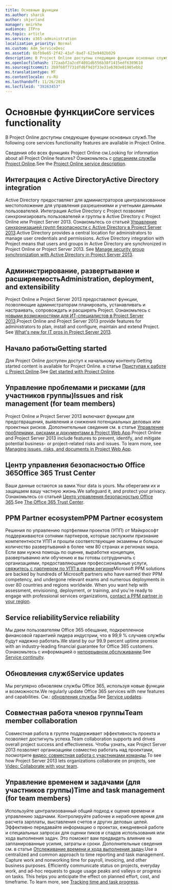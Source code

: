 ```yaml
---
title: Основные функции
ms.author: sharik
author: skjerland
manager: mnirkhe
audience: ITPro
ms.topic: article
ms.service: o365-administration
localization_priority: Normal
ms.custom: Adm_ServiceDesc
ms.assetid: 6bfb9e65-2f42-43af-8ad7-623e9402b029
description: В Project Online доступны следующие функции основных служб.
ms.openlocfilehash: 172aabf2a2cdf4891db556b38f1415edf6389610
ms.sourcegitcommit: 2b9f68f7731dfd6f9d3f33e31e6303e81985ebb2
ms.translationtype: MT
ms.contentlocale: ru-RU
ms.lasthandoff: 11/26/2019
ms.locfileid: "39263453"
---
```

# <a name="core-services-functionality"></a><span data-ttu-id="55c75-103">Основные функции</span><span class="sxs-lookup"><span data-stu-id="55c75-103">Core services functionality</span></span>

<span data-ttu-id="55c75-104">В Project Online доступны следующие функции основных служб.</span><span class="sxs-lookup"><span data-stu-id="55c75-104">The following core services functionality features are available in Project Online.</span></span>
  
<span data-ttu-id="55c75-105">Сведения обо всех функциях Project Online см.</span><span class="sxs-lookup"><span data-stu-id="55c75-105">Looking for information about all Project Online features?</span></span> <span data-ttu-id="55c75-106">Ознакомьтесь с [описанием службы Project Online](project-online-service-description.md).</span><span class="sxs-lookup"><span data-stu-id="55c75-106">See the [Project Online service description](project-online-service-description.md).</span></span>
  
## <a name="active-directory-integration"></a><span data-ttu-id="55c75-107">Интеграция с Active Directory</span><span class="sxs-lookup"><span data-stu-id="55c75-107">Active Directory integration</span></span>

<span data-ttu-id="55c75-p102">Active Directory предоставляет для администраторов централизованное местоположение для управления разрешениями и учетными данными пользователей. Интеграция Active Directory с Project позволяет синхронизировать пользователей и группы в Active Directory с Project Online или Project Server 2013. Ознакомьтесь со статьей [Управление синхронизацией групп безопасности с Active Directory в Project Server 2013](https://go.microsoft.com/fwlink/p/?LinkId=402631).</span><span class="sxs-lookup"><span data-stu-id="55c75-p102">Active Directory provides a central location for administrators to manage user credentials and permissions. Active Directory integration with Project means that users and groups in Active Directory are synchronized in Project Online or Project Server 2013. See [Manage security group synchronization with Active Directory in Project Server 2013](https://go.microsoft.com/fwlink/p/?LinkId=402631).</span></span>
  
## <a name="administration-deployment-and-extensibility"></a><span data-ttu-id="55c75-111">Администрирование, развертывание и расширяемость</span><span class="sxs-lookup"><span data-stu-id="55c75-111">Administration, deployment, and extensibility</span></span>

<span data-ttu-id="55c75-p103">Project Online и Project Server 2013 предоставляют функции, позволяющие администраторам планировать, устанавливать и настраивать, сопровождать и расширять Project. Ознакомьтесь с [новыми возможностями для ИТ-специалистов в Project Server 2013](https://go.microsoft.com/fwlink/p/?LinkId=272017).</span><span class="sxs-lookup"><span data-stu-id="55c75-p103">Project Online and Project Server 2013 provide features for administrators to plan, install and configure, maintain and extend Project. See [What's new for IT pros in Project Server 2013](https://go.microsoft.com/fwlink/p/?LinkId=272017).</span></span>
  
## <a name="getting-started"></a><span data-ttu-id="55c75-114">Начало работы</span><span class="sxs-lookup"><span data-stu-id="55c75-114">Getting started</span></span>

<span data-ttu-id="55c75-115">Для Project Online доступен доступ к начальному контенту.</span><span class="sxs-lookup"><span data-stu-id="55c75-115">Getting started content is available for Project Online.</span></span> <span data-ttu-id="55c75-116">в статье [Приступая к работе с Project Online](https://support.office.com/en-us/article/Get-started-with-Project-Online-E3E5F64F-ADA5-4F9D-A578-130B2D4E5F11?ui=en-US&amp;rs=en-US&amp;ad=US).</span><span class="sxs-lookup"><span data-stu-id="55c75-116">See [Get started with Project Online](https://support.office.com/en-us/article/Get-started-with-Project-Online-E3E5F64F-ADA5-4F9D-A578-130B2D4E5F11?ui=en-US&amp;rs=en-US&amp;ad=US).</span></span>
  
## <a name="issues-and-risk-management-for-team-members"></a><span data-ttu-id="55c75-117">Управление проблемами и рисками (для участников группы)</span><span class="sxs-lookup"><span data-stu-id="55c75-117">Issues and risk management (for team members)</span></span>

<span data-ttu-id="55c75-p105">Project Online и Project Server 2013 включают функции для предотвращения, выявления и снижения потенциальных деловых или проектных рисков. Дополнительные сведения см. в статье [Управление проблемами, рисками и документами в Project Web App](https://go.microsoft.com/fwlink/?LinkId=402634).</span><span class="sxs-lookup"><span data-stu-id="55c75-p105">Project Online and Project Server 2013 include features to prevent, identify, and mitigate potential business- or project-related risks and issues. To learn more, see [Managing issues, risks, and documents in Project Web App](https://go.microsoft.com/fwlink/?LinkId=402634).</span></span>
  
## <a name="office-365-trust-center"></a><span data-ttu-id="55c75-120">Центр управления безопасностью Office 365</span><span class="sxs-lookup"><span data-stu-id="55c75-120">Office 365 Trust Center</span></span>

<span data-ttu-id="55c75-121">Ваши данные остаются за вами.</span><span class="sxs-lookup"><span data-stu-id="55c75-121">Your data is yours.</span></span> <span data-ttu-id="55c75-122">Мы оберегаем их и защищаем вашу частную жизнь.</span><span class="sxs-lookup"><span data-stu-id="55c75-122">We safeguard it, and protect your privacy.</span></span> <span data-ttu-id="55c75-123">Ознакомьтесь со статьей [Центр управления безопасностью Office 365](https://go.microsoft.com/fwlink/?LinkId=402637).</span><span class="sxs-lookup"><span data-stu-id="55c75-123">See [The Office 365 Trust Center](https://go.microsoft.com/fwlink/?LinkId=402637).</span></span>
  
## <a name="ppm-partner-ecosystem"></a><span data-ttu-id="55c75-124">PPM Partner ecosystem</span><span class="sxs-lookup"><span data-stu-id="55c75-124">PPM Partner ecosystem</span></span>

<span data-ttu-id="55c75-p107">Решения по управлению портфелями проектов (УПП) от Майкрософт поддерживаются сотнями партнеров, которые заслужили признание компетентности УПП и прошли соответствующие экзамены и большое количество развертываний в более чем 80 странах и регионах мира. Если вам нужна помощь по оценке, выработке концепции, развертыванию или обучению и вы готовы сотрудничать с организациями, предоставляющими профессиональные услуги, [свяжитесь с партнером по УПП в своем регионе](https://go.microsoft.com/fwlink/p/?LinkId=272646)</span><span class="sxs-lookup"><span data-stu-id="55c75-p107">Microsoft PPM solutions are backed by hundreds of Microsoft partners who have earned their PPM competency, and undergone relevant exams and numerous deployments in over 80 countries and regions worldwide. When you want help with assessment, envisioning, deployment, or training, and you're ready to engage with professional services organizations, [contact a PPM partner in your region](https://go.microsoft.com/fwlink/p/?LinkId=272646).</span></span>
  
## <a name="service-reliability"></a><span data-ttu-id="55c75-127">Service reliability</span><span class="sxs-lookup"><span data-stu-id="55c75-127">Service reliability</span></span>

<span data-ttu-id="55c75-128">Мы даем пользователям Office 365 обещание, подкрепленное финансовой гарантией лидера индустрии, что в 99,9 % случаев службы будут надежно работать.</span><span class="sxs-lookup"><span data-stu-id="55c75-128">We stand by our 99.9 percent uptime promise with an industry-leading financial guarantee for Office 365 customers.</span></span> <span data-ttu-id="55c75-129">Ознакомьтесь с информацией о [непрерывном обслуживании](https://go.microsoft.com/fwlink/?LinkId=402653).</span><span class="sxs-lookup"><span data-stu-id="55c75-129">See [Service continuity](https://go.microsoft.com/fwlink/?LinkId=402653).</span></span>
  
## <a name="service-updates"></a><span data-ttu-id="55c75-130">Обновления служб</span><span class="sxs-lookup"><span data-stu-id="55c75-130">Service updates</span></span>

<span data-ttu-id="55c75-131">Мы регулярно обновляем службы Office 365, используя новые функции и возможности.</span><span class="sxs-lookup"><span data-stu-id="55c75-131">We regularly update Office 365 services with new features and capabilities.</span></span> <span data-ttu-id="55c75-132">См.: [обновления службы](../office-365-platform-service-description/service-updates.md).</span><span class="sxs-lookup"><span data-stu-id="55c75-132">See [Service updates](../office-365-platform-service-description/service-updates.md).</span></span>
  
## <a name="team-member-collaboration"></a><span data-ttu-id="55c75-133">Совместная работа членов группы</span><span class="sxs-lookup"><span data-stu-id="55c75-133">Team member collaboration</span></span>

<span data-ttu-id="55c75-134">Совместная работа в группе поддерживает эффективность проекта и позволяет достигнуть успеха.</span><span class="sxs-lookup"><span data-stu-id="55c75-134">Team collaboration supports and drives overall project success and effectiveness.</span></span> <span data-ttu-id="55c75-135">Чтобы узнать, как Project Server 2013 позволяет организациям совместно работать над проектами, посмотрите [видео: совместная работа с участниками команды](https://go.microsoft.com/fwlink/?LinkId=402628).</span><span class="sxs-lookup"><span data-stu-id="55c75-135">To see how Project Server 2013 lets organizations collaborate on projects, see [Video: Collaborate with your team](https://go.microsoft.com/fwlink/?LinkId=402628).</span></span>
  
## <a name="time-and-task-management-for-team-members"></a><span data-ttu-id="55c75-136">Управление временем и задачами (для участников группы)</span><span class="sxs-lookup"><span data-stu-id="55c75-136">Time and task management (for team members)</span></span>

<span data-ttu-id="55c75-p111">Используйте централизованный общий подход к оценке времени и управлению задачами. Контролируйте рабочее и нерабочее время для расчета зарплаты, выставления счетов и других деловых целей. Эффективно передавайте информацию о проектах, ежедневной работе и специальных запросах для оценки пиков и спадов использования или хода выполнения задач. Это поможет вам предвидеть влияние на запланированные усилия, затраты и сроки. Дополнительные сведения см. в статье [Отслеживание времени и хода выполнения задач](https://go.microsoft.com/fwlink/p/?LinkId=271321).</span><span class="sxs-lookup"><span data-stu-id="55c75-p111">Use a centralized and common approach to time reporting and task management. Capture work and nonworking time for payroll, invoicing, and other business purposes. Efficiently communicate status on projects, everyday work, and ad-hoc requests to gauge usage peaks and valleys or progress on tasks. This helps you anticipate the effect on planned effort, cost, and timeframe. To learn more, see [Tracking time and task progress](https://go.microsoft.com/fwlink/p/?LinkId=271321).</span></span>
  